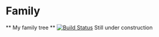 # Family
** My family tree ** 
[![Build Status](https://travis-ci.org/jamesmstone/family.svg?branch=master)](https://travis-ci.org/jamesmstone/family)
Still under construction
